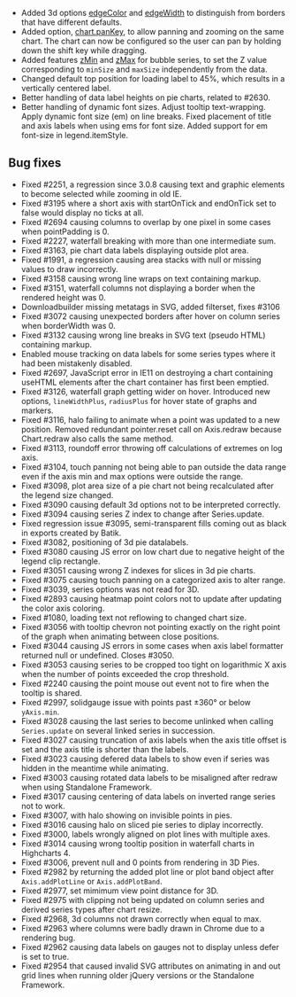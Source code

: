 - Added 3d options [edgeColor](http://api.highcharts.com#plotOptions.column.edgeColor) and [edgeWidth](http:/api.highcharts.com#plotOptions.column.edgeWidth) to distinguish from borders that have different defaults.
- Added option, [chart.panKey](http://api.highcharts.com#chart.panKey), to allow panning and zooming on the same chart. The chart can now be configured so the user can pan by holding down the shift key while dragging.
- Added features [zMin](http://api.highcharts.com#plotOptions.bubble.zMin) and [zMax](http://api.highcharts.com#plotOptions.bubble.zMax) for bubble series, to set the Z value corresponding to ``minSize`` and ``maxSize`` independently from the data.
- Changed default top position for loading label to 45%, which results in a vertically centered label.
- Better handling of data label heights on pie charts, related to #2630.
- Better handling of dynamic font sizes. Adjust tooltip text-wrapping. Apply dynamic font size (em) on line breaks. Fixed placement of title and axis labels when using ems for font size. Added support for em font-size in legend.itemStyle.
## Bug fixes 
- Fixed #2251, a regression since 3.0.8 causing text and graphic elements to become selected while zooming in old IE.
- Fixed #3195 where a short axis with startOnTick and endOnTick set to false would display no ticks at all.
- Fixed #2694 causing columns to overlap by one pixel in some cases when pointPadding is 0.
- Fixed #2227, waterfall breaking with more than one intermediate sum.
- Fixed #3163, pie chart data labels displaying outside plot area.
- Fixed #1991, a regression causing area stacks with null or missing values to draw incorrectly.
- Fixed #3158 causing wrong line wraps on text containing markup.
- Fixed #3151, waterfall columns not displaying a border when the rendered height was 0.
- Downloadbuilder missing metatags in SVG, added filterset, fixes #3106
- Fixed #3072 causing unexpected borders after hover on column series when borderWidth was 0.
- Fixed #3132 causing wrong line breaks in SVG text (pseudo HTML) containing markup.
- Enabled mouse tracking on data labels for some series types where it had been mistakenly disabled.
- Fixed #2697, JavaScript error in IE11 on destroying a chart containing useHTML elements after the chart container has first been emptied.
- Fixed #3126, waterfall graph getting wider on hover. Introduced new options, ``lineWidthPlus``, ``radiusPlus`` for hover state of graphs and markers.
- Fixed #3116, halo failing to animate when a point was updated to a new position. Removed redundant pointer.reset call on Axis.redraw because Chart.redraw also calls the same method.
- Fixed #3113, roundoff error throwing off calculations of extremes on log axis.
- Fixed #3104, touch panning not being able to pan outside the data range even if the axis min and max options were outside the range.
- Fixed #3098, plot area size of a pie chart not being recalculated after the legend size changed.
- Fixed #3090 causing default 3d options not to be interpreted correctly.
- Fixed #3094 causing series Z index to change after Series.update.
- Fixed regression issue #3095, semi-transparent fills coming out as black in exports created by Batik.
- Fixed #3082, positioning of 3d pie datalabels.
- Fixed #3080 causing JS error on low chart due to negative height of the legend clip rectangle.
- Fixed #3051 causing wrong Z indexes for slices in 3d pie charts.
- Fixed #3075 causing touch panning on a categorized axis to alter range.
- Fixed #3039, series options was not read for 3D.
- Fixed #2893 causing heatmap point colors not to update after updating the color axis coloring.
- Fixed #1080, loading text not reflowing to changed chart size.
- Fixed #3056 with tooltip chevron not pointing exactly on the right point of the graph when animating between close positions.
- Fixed #3044 causing JS errors in some cases when axis label formatter returned null or undefined. Closes #3050.
- Fixed #3053 causing series to be cropped too tight on logarithmic X axis when the number of points exceeded the crop threshold.
- Fixed #2240 causing the point mouse out event not to fire when the tooltip is shared.
- Fixed #2997, solidgauge issue with points past ±360° or below ``yAxis.min``.
- Fixed #3028 causing the last series to become unlinked when calling ``Series.update`` on several linked series in succession.
- Fixed #3027 causing truncation of axis labels when the axis title offset is set and the axis title is shorter than the labels.
- Fixed #3023 causing defered data labels to show even if series was hidden in the meantime while animating.
- Fixed #3003 causing rotated data labels to be misaligned after redraw when using Standalone Framework.
- Fixed #3017 causing centering of data labels on inverted range series not to work.
- Fixed #3007, with halo showing on invisible points in pies.
- Fixed #3016 causing halo on sliced pie series to diplay incorrectly.
- Fixed #3000, labels wrongly aligned on plot lines with multiple axes.
- Fixed #3014 causing wrong tooltip position in waterfall charts in Highcharts 4.
- Fixed #3006, prevent null and 0 points from rendering in 3D Pies.
- Fixed #2982 by returning the added plot line or plot band object after ``Axis.addPlotLine`` or ``Axis.addPlotBand``.
- Fixed #2977, set mimimum view point distance for 3D.
- Fixed #2975 with clipping not being updated on column series and derived series types after chart resize.
- Fixed #2968, 3d columns not drawn correctly when equal to max.
- Fixed #2963 where columns were badly drawn in Chrome due to a rendering bug.
- Fixed #2962 causing data labels on gauges not to display unless defer is set to true.
- Fixed #2954 that caused invalid SVG attributes on animating in and out grid lines when running older jQuery versions or the Standalone Framework.